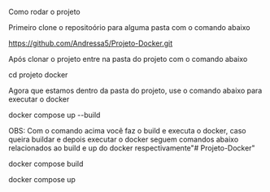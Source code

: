 Como rodar o projeto

Primeiro clone o repositoório para alguma pasta com o comando abaixo

https://github.com/Andressa5/Projeto-Docker.git

Após clonar o projeto entre na pasta do projeto com o comando abaixo

cd projeto docker

Agora que estamos dentro da pasta do projeto, use o comando abaixo para executar o docker

docker compose up --build

OBS: Com o comando acima você faz o build e executa o docker, caso queira buildar e depois executar o docker seguem comandos abaixo relacionados ao build e up do docker respectivamente"# Projeto-Docker"  

docker compose build

docker compose up
